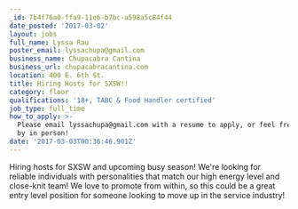 ```yaml
---
_id: 7b4f76a0-ffa9-11e6-b7bc-a598a5c84f44
date_posted: '2017-03-02'
layout: jobs
full_name: Lyssa Rau
poster_email: lyssachupa@gmail.com
business_name: Chupacabra Cantina
business_url: chupacabracantina.com
location: 400 E. 6th St.
title: Hiring Hosts for SXSW!!
category: floor
qualifications: '18+, TABC & Food Handler certified'
job_type: full_time
how_to_apply: >-
  Please email lyssachupa@gmail.com with a resume to apply, or feel free to stop
  by in person!
date: '2017-03-03T00:36:46.901Z'
---
```

Hiring hosts for SXSW and upcoming busy season! We're looking for reliable individuals with personalities that match our high energy level and close-knit team! We love to promote from within, so this could be a great entry level position for someone looking to move up in the service industry!
